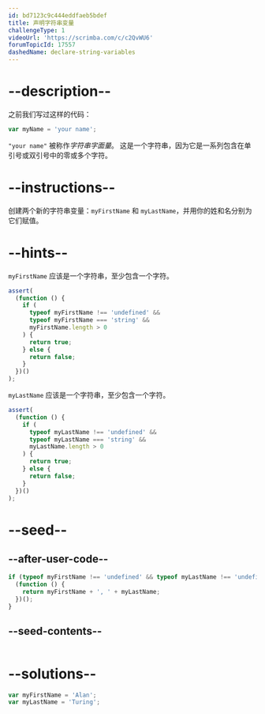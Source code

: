 ```yaml
---
id: bd7123c9c444eddfaeb5bdef
title: 声明字符串变量
challengeType: 1
videoUrl: 'https://scrimba.com/c/c2QvWU6'
forumTopicId: 17557
dashedName: declare-string-variables
---
```


# --description--

之前我们写过这样的代码：

```js
var myName = 'your name';
```

`"your name"` 被称作<dfn>字符串</dfn><dfn>字面量</dfn>。 这是一个字符串，因为它是一系列包含在单引号或双引号中的零或多个字符。

# --instructions--

创建两个新的字符串变量：`myFirstName` 和 `myLastName`，并用你的姓和名分别为它们赋值。

# --hints--

`myFirstName` 应该是一个字符串，至少包含一个字符。

```js
assert(
  (function () {
    if (
      typeof myFirstName !== 'undefined' &&
      typeof myFirstName === 'string' &&
      myFirstName.length > 0
    ) {
      return true;
    } else {
      return false;
    }
  })()
);
```

`myLastName` 应该是一个字符串，至少包含一个字符。

```js
assert(
  (function () {
    if (
      typeof myLastName !== 'undefined' &&
      typeof myLastName === 'string' &&
      myLastName.length > 0
    ) {
      return true;
    } else {
      return false;
    }
  })()
);
```

# --seed--

## --after-user-code--

```js
if (typeof myFirstName !== 'undefined' && typeof myLastName !== 'undefined') {
  (function () {
    return myFirstName + ', ' + myLastName;
  })();
}
```

## --seed-contents--

```js

```

# --solutions--

```js
var myFirstName = 'Alan';
var myLastName = 'Turing';
```
